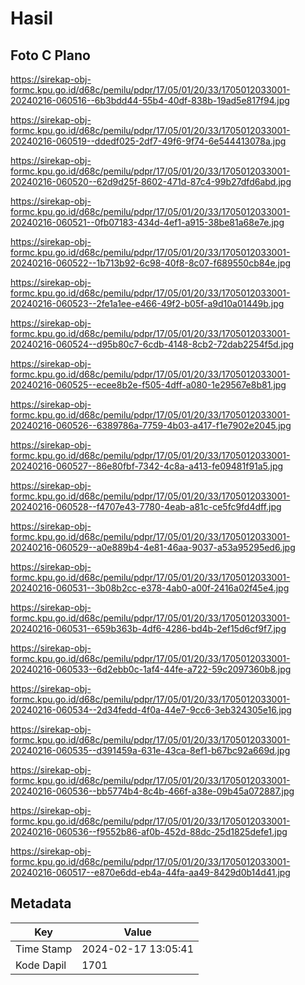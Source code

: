 # Hasil

## Foto C Plano

https://sirekap-obj-formc.kpu.go.id/d68c/pemilu/pdpr/17/05/01/20/33/1705012033001-20240216-060516--6b3bdd44-55b4-40df-838b-19ad5e817f94.jpg

https://sirekap-obj-formc.kpu.go.id/d68c/pemilu/pdpr/17/05/01/20/33/1705012033001-20240216-060519--ddedf025-2df7-49f6-9f74-6e544413078a.jpg

https://sirekap-obj-formc.kpu.go.id/d68c/pemilu/pdpr/17/05/01/20/33/1705012033001-20240216-060520--62d9d25f-8602-471d-87c4-99b27dfd6abd.jpg

https://sirekap-obj-formc.kpu.go.id/d68c/pemilu/pdpr/17/05/01/20/33/1705012033001-20240216-060521--0fb07183-434d-4ef1-a915-38be81a68e7e.jpg

https://sirekap-obj-formc.kpu.go.id/d68c/pemilu/pdpr/17/05/01/20/33/1705012033001-20240216-060522--1b713b92-6c98-40f8-8c07-f689550cb84e.jpg

https://sirekap-obj-formc.kpu.go.id/d68c/pemilu/pdpr/17/05/01/20/33/1705012033001-20240216-060523--2fe1a1ee-e466-49f2-b05f-a9d10a01449b.jpg

https://sirekap-obj-formc.kpu.go.id/d68c/pemilu/pdpr/17/05/01/20/33/1705012033001-20240216-060524--d95b80c7-6cdb-4148-8cb2-72dab2254f5d.jpg

https://sirekap-obj-formc.kpu.go.id/d68c/pemilu/pdpr/17/05/01/20/33/1705012033001-20240216-060525--ecee8b2e-f505-4dff-a080-1e29567e8b81.jpg

https://sirekap-obj-formc.kpu.go.id/d68c/pemilu/pdpr/17/05/01/20/33/1705012033001-20240216-060526--6389786a-7759-4b03-a417-f1e7902e2045.jpg

https://sirekap-obj-formc.kpu.go.id/d68c/pemilu/pdpr/17/05/01/20/33/1705012033001-20240216-060527--86e80fbf-7342-4c8a-a413-fe09481f91a5.jpg

https://sirekap-obj-formc.kpu.go.id/d68c/pemilu/pdpr/17/05/01/20/33/1705012033001-20240216-060528--f4707e43-7780-4eab-a81c-ce5fc9fd4dff.jpg

https://sirekap-obj-formc.kpu.go.id/d68c/pemilu/pdpr/17/05/01/20/33/1705012033001-20240216-060529--a0e889b4-4e81-46aa-9037-a53a95295ed6.jpg

https://sirekap-obj-formc.kpu.go.id/d68c/pemilu/pdpr/17/05/01/20/33/1705012033001-20240216-060531--3b08b2cc-e378-4ab0-a00f-2416a02f45e4.jpg

https://sirekap-obj-formc.kpu.go.id/d68c/pemilu/pdpr/17/05/01/20/33/1705012033001-20240216-060531--659b363b-4df6-4286-bd4b-2ef15d6cf9f7.jpg

https://sirekap-obj-formc.kpu.go.id/d68c/pemilu/pdpr/17/05/01/20/33/1705012033001-20240216-060533--6d2ebb0c-1af4-44fe-a722-59c2097360b8.jpg

https://sirekap-obj-formc.kpu.go.id/d68c/pemilu/pdpr/17/05/01/20/33/1705012033001-20240216-060534--2d34fedd-4f0a-44e7-9cc6-3eb324305e16.jpg

https://sirekap-obj-formc.kpu.go.id/d68c/pemilu/pdpr/17/05/01/20/33/1705012033001-20240216-060535--d391459a-631e-43ca-8ef1-b67bc92a669d.jpg

https://sirekap-obj-formc.kpu.go.id/d68c/pemilu/pdpr/17/05/01/20/33/1705012033001-20240216-060536--bb5774b4-8c4b-466f-a38e-09b45a072887.jpg

https://sirekap-obj-formc.kpu.go.id/d68c/pemilu/pdpr/17/05/01/20/33/1705012033001-20240216-060536--f9552b86-af0b-452d-88dc-25d1825defe1.jpg

https://sirekap-obj-formc.kpu.go.id/d68c/pemilu/pdpr/17/05/01/20/33/1705012033001-20240216-060517--e870e6dd-eb4a-44fa-aa49-8429d0b14d41.jpg


## Metadata

| Key        | Value               |
| ---------- | ------------------- |
| Time Stamp | 2024-02-17 13:05:41 |
| Kode Dapil | 1701                |



